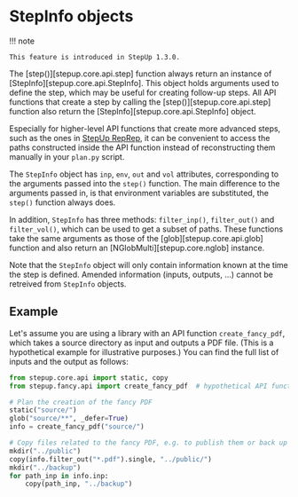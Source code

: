 # StepInfo objects

!!! note

    This feature is introduced in StepUp 1.3.0.


The [step()][stepup.core.api.step] function always return
an instance of [StepInfo][stepup.core.api.StepInfo].
This object holds arguments used to define the step,
which may be useful for creating follow-up steps.
All API functions that create a step by calling the [step()][stepup.core.api.step] function
also return the [StepInfo][stepup.core.api.StepInfo] object.

Especially for higher-level API functions that create more advanced steps,
such as the ones in [StepUp RepRep](https://reproducible-reporting.github.io/stepup-reprep/),
it can be convenient to access the paths constructed inside the API function
instead of reconstructing them manually in your `plan.py` script.

The `StepInfo` object has `inp`, `env`, `out` and `vol` attributes,
corresponding to the arguments passed into the `step()` function.
The main difference to the arguments passed in, is that environment variables are substituted,
the `step()` function always does.

In addition, `StepInfo` has three methods: `filter_inp()`, `filter_out()` and `filter_vol()`,
which can be used to get a subset of paths.
These functions take the same arguments as those of the [glob][stepup.core.api.glob] function
and also return an [NGlobMulti][stepup.core.nglob] instance.

Note that the `StepInfo` object will only contain information known at the time the step is defined.
Amended information (inputs, outputs, ...) cannot be retreived from `StepInfo` objects.

## Example

Let's assume you are using a library with an API function `create_fancy_pdf`,
which takes a source directory as input and outputs a PDF file.
(This is a hypothetical example for illustrative purposes.)
You can find the full list of inputs and the output as follows:

```python
from stepup.core.api import static, copy
from stepup.fancy.api import create_fancy_pdf  # hypothetical API function

# Plan the creation of the fancy PDF
static("source/")
glob("source/**", _defer=True)
info = create_fancy_pdf("source/")

# Copy files related to the fancy PDF, e.g. to publish them or back up files.
mkdir("../public")
copy(info.filter_out("*.pdf").single, "../public/")
mkdir("../backup")
for path_inp in info.inp:
    copy(path_inp, "../backup")
```
